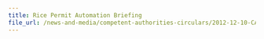 ```yaml
---
title: Rice Permit Automation Briefing 
file_url: /news-and-media/competent-authorities-circulars/2012-12-10-CA.pdf
---
```

